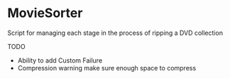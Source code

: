 # MovieSorter
 Script for managing each stage in the process of ripping a DVD collection

TODO
* Ability to add Custom Failure
* Compression warning make sure enough space to compress